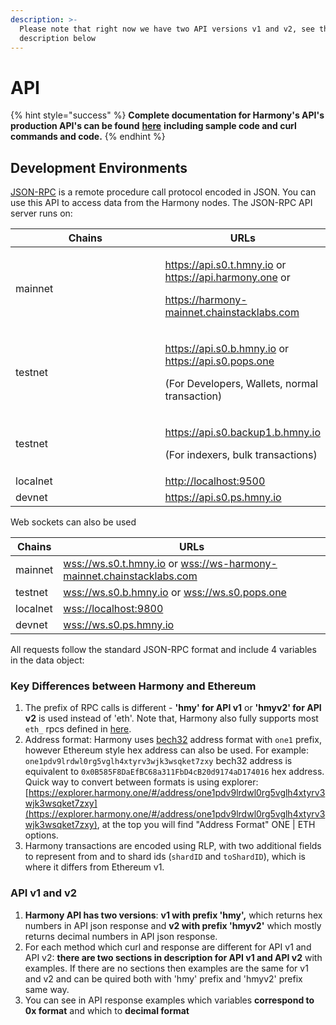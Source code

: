 ```yaml
---
description: >-
  Please note that right now we have two API versions v1 and v2, see the
  description below
---
```


# API

{% hint style="success" %}
**Complete documentation for Harmony's API's production API's can be found** [**here**](https://api.hmny.io/?version=latest) **including sample code and curl commands and code.**
{% endhint %}

## Development Environments

[JSON-RPC](https://en.wikipedia.org/wiki/JSON-RPC) is a remote procedure call protocol encoded in JSON. You can use this API to access data from the Harmony nodes. The JSON-RPC API server runs on:

<table><thead><tr><th width="232.92605052836342">Chains</th><th>URLs</th></tr></thead><tbody><tr><td>mainnet</td><td><p><a href="https://api.s0.t.hmny.io">https://api.s0.t.hmny.io</a> or <a href="https://api.harmony.one">https://api.harmony.one</a> or </p><p><a href="https://harmony-mainnet.chainstacklabs.com">https://harmony-mainnet.chainstacklabs.com</a></p></td></tr><tr><td>testnet</td><td><p><a href="https://api.s0.b.hmny.io">https://api.s0.b.hmny.io</a> or <a href="https://api.s0.pops.one">https://api.s0.pops.one</a></p><p>(For Developers, Wallets, normal transaction)</p></td></tr><tr><td>testnet</td><td><p><a href="https://api.s0.backup1.b.hmny.io">https://api.s0.backup1.b.hmny.io</a></p><p>(For indexers, bulk transactions)</p></td></tr><tr><td>localnet</td><td><a href="http://localhost:9500">http://localhost:9500</a></td></tr><tr><td>devnet</td><td><a href="https://api.s0.ps.hmny.io">https://api.s0.ps.hmny.io</a></td></tr></tbody></table>

Web sockets can also be used

| Chains   | URLs                                                                                                                                         |
| -------- | -------------------------------------------------------------------------------------------------------------------------------------------- |
| mainnet  | [wss://ws.s0.t.hmny.io](wss://ws.s0.t.hmny.io) or [wss://ws-harmony-mainnet.chainstacklabs.com](wss://ws-harmony-mainnet.chainstacklabs.com) |
| testnet  | [wss://ws.s0.b.hmny.io](wss://ws.s0.pga.hmny.io) or [wss://ws.s0.pops.one](wss://ws.s0.pops.one)                                             |
| localnet | [wss://localhost:9800](./)                                                                                                                   |
| devnet   | [wss://ws.s0.ps.hmny.io](wss://ws.s0.ps.hmny.io)                                                                                             |

All requests follow the standard JSON-RPC format and include 4 variables in the data object:

### Key Differences between Harmony and Ethereum

1. The prefix of RPC calls is different - **'hmy' for API v1** or **'hmyv2' for API v2** is used instead of 'eth'. Note that, Harmony also fully supports most `eth_` rpcs defined in [here](https://eth.wiki/json-rpc/API).
2. Address format: Harmony uses [bech32](https://en.bitcoin.it/wiki/Bech32) address format with `one1` prefix, however Ethereum style hex address can also be used. For example: `one1pdv9lrdwl0rg5vglh4xtyrv3wjk3wsqket7zxy` bech32 address is equivalent to `0x0B585F8DaEfBC68a311FbD4cB20d9174aD174016` hex address. Quick way to convert between formats is using explorer: [https://explorer.harmony.one/#/address/one1pdv9lrdwl0rg5vglh4xtyrv3wjk3wsqket7zxy](https://explorer.harmony.one/#/address/one1pdv9lrdwl0rg5vglh4xtyrv3wjk3wsqket7zxy), at the top you will find "Address Format" ONE | ETH options.
3. Harmony transactions are encoded using RLP, with two additional fields to represent from and to shard ids (`shardID` and `toShardID`), which is where it differs from Ethereum v1.

### API v1 and v2

1. **Harmony API has two versions**: **v1 with prefix 'hmy',** which returns hex numbers in API json response and **v2 with prefix 'hmyv2'** which mostly returns decimal numbers in API json response.
2. For each method which curl and response are different for API v1 and API v2: **there are two sections in description for API v1 and API v2** with examples. If there are no sections then examples are the same for v1 and v2 and can be quired both with 'hmy' prefix and 'hmyv2' prefix same way.
3. You can see in API response examples which variables **correspond to 0x format** and which to **decimal format**
